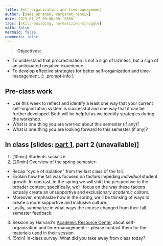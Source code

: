 ```yaml
---
title: Self-organization and time-management
author: [sade_abraham, margaret_rennix]
date: 2023-01-27 09:00:00 -0500
tags: [skill-building, normalizing-struggle]
math: false
mermaid: false
comments: false
---
```


> **Objectives:**
* To understand that procrastination is not a sign of laziness, but a sign of an anticipated negative experience.
* To develop effective strategies for better self-organization and time-management.
{: .prompt-info }


## Pre-class work
* Use this week to reflect and identify a least one way that your current self-organization system is successful and one way that it can be further developed. Both will be helpful as we identify strategies during the workshop. 
* What is one thing you are worried about this semester (if any)? 
* What is one thing you are looking forward to this semester (if any)? 

## In class \[slides: [part 1](https://docs.google.com/presentation/d/12c841Eh43RK4a2kr6MLjEwfHv6GMI47ixQJkIvF9HRE/edit?usp=share_link), part 2 (unavailable)\]
1. [10min] Students socialize
2. [20min] Overview of the spring semester:
  * Recap "cycle of isolation" from the last class of the fall.
  * Explain how the fall was focused on factors impeding *individual* student growth. In contrast, in the spring we will shift the perspective to the broader context; specifically, we'll focus on the way these factors actually create an unsupportive and exclusionary *academic culture*.
  * Moreover, emphasize how in the spring, we'll be thinking of ways to create a more supportive and inclusive culture.
  * Lastly, summarize in what ways the course changed from their fall semester feedback.
3. Session by Harvard's [Academic Resource Center](https://academicresourcecenter.harvard.edu/) about self-organization and time-management -- please contact them for the materials used in their session.
4. [5min] In-class survey: What did you take away from class today?

